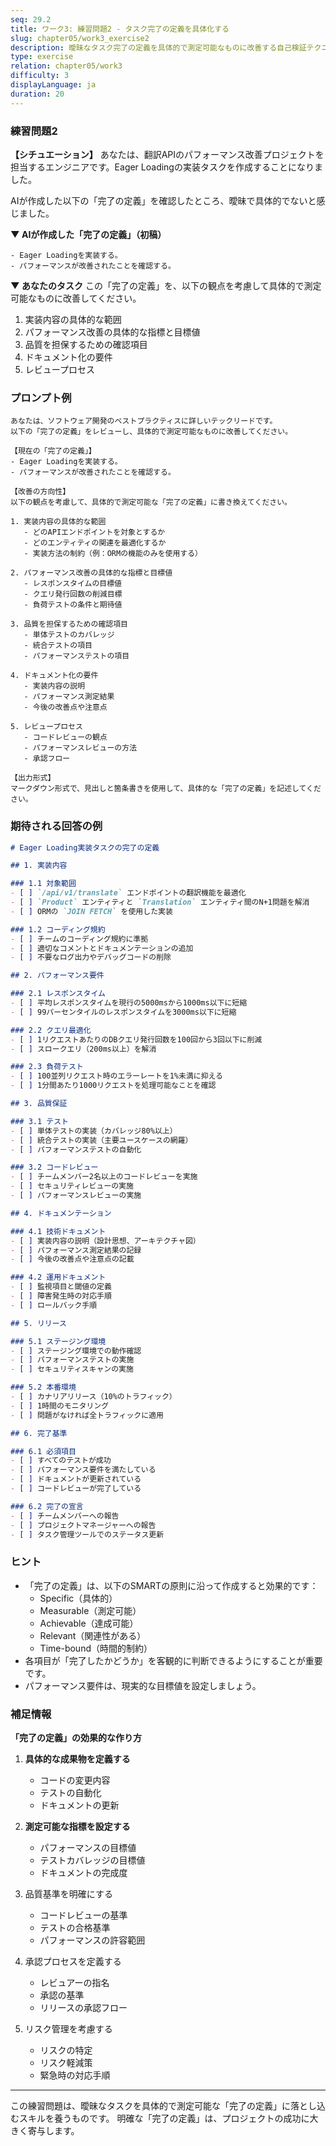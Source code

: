 ```yaml
---
seq: 29.2
title: ワーク3: 練習問題2 - タスク完了の定義を具体化する
slug: chapter05/work3_exercise2
description: 曖昧なタスク完了の定義を具体的で測定可能なものに改善する自己検証テクニックを学ぶ
type: exercise
relation: chapter05/work3
difficulty: 3
displayLanguage: ja
duration: 20
---
```


### 練習問題2

**【シチュエーション】**
あなたは、翻訳APIのパフォーマンス改善プロジェクトを担当するエンジニアです。Eager Loadingの実装タスクを作成することになりました。

AIが作成した以下の「完了の定義」を確認したところ、曖昧で具体的でないと感じました。

**▼ AIが作成した「完了の定義」（初稿）**
```
- Eager Loadingを実装する。
- パフォーマンスが改善されたことを確認する。
```

**▼ あなたのタスク**
この「完了の定義」を、以下の観点を考慮して具体的で測定可能なものに改善してください。

1. 実装内容の具体的な範囲
2. パフォーマンス改善の具体的な指標と目標値
3. 品質を担保するための確認項目
4. ドキュメント化の要件
5. レビュープロセス

### プロンプト例
```
あなたは、ソフトウェア開発のベストプラクティスに詳しいテックリードです。
以下の「完了の定義」をレビューし、具体的で測定可能なものに改善してください。

【現在の「完了の定義」】
- Eager Loadingを実装する。
- パフォーマンスが改善されたことを確認する。

【改善の方向性】
以下の観点を考慮して、具体的で測定可能な「完了の定義」に書き換えてください。

1. 実装内容の具体的な範囲
   - どのAPIエンドポイントを対象とするか
   - どのエンティティの関連を最適化するか
   - 実装方法の制約（例：ORMの機能のみを使用する）

2. パフォーマンス改善の具体的な指標と目標値
   - レスポンスタイムの目標値
   - クエリ発行回数の削減目標
   - 負荷テストの条件と期待値

3. 品質を担保するための確認項目
   - 単体テストのカバレッジ
   - 統合テストの項目
   - パフォーマンステストの項目

4. ドキュメント化の要件
   - 実装内容の説明
   - パフォーマンス測定結果
   - 今後の改善点や注意点

5. レビュープロセス
   - コードレビューの観点
   - パフォーマンスレビューの方法
   - 承認フロー

【出力形式】
マークダウン形式で、見出しと箇条書きを使用して、具体的な「完了の定義」を記述してください。
```

### 期待される回答の例
```markdown
# Eager Loading実装タスクの完了の定義

## 1. 実装内容

### 1.1 対象範囲
- [ ] `/api/v1/translate` エンドポイントの翻訳機能を最適化
- [ ] `Product` エンティティと `Translation` エンティティ間のN+1問題を解消
- [ ] ORMの `JOIN FETCH` を使用した実装

### 1.2 コーディング規約
- [ ] チームのコーディング規約に準拠
- [ ] 適切なコメントとドキュメンテーションの追加
- [ ] 不要なログ出力やデバッグコードの削除

## 2. パフォーマンス要件

### 2.1 レスポンスタイム
- [ ] 平均レスポンスタイムを現行の5000msから1000ms以下に短縮
- [ ] 99パーセンタイルのレスポンスタイムを3000ms以下に短縮

### 2.2 クエリ最適化
- [ ] 1リクエストあたりのDBクエリ発行回数を100回から3回以下に削減
- [ ] スロークエリ（200ms以上）を解消

### 2.3 負荷テスト
- [ ] 100並列リクエスト時のエラーレートを1%未満に抑える
- [ ] 1分間あたり1000リクエストを処理可能なことを確認

## 3. 品質保証

### 3.1 テスト
- [ ] 単体テストの実装（カバレッジ80%以上）
- [ ] 統合テストの実装（主要ユースケースの網羅）
- [ ] パフォーマンステストの自動化

### 3.2 コードレビュー
- [ ] チームメンバー2名以上のコードレビューを実施
- [ ] セキュリティレビューの実施
- [ ] パフォーマンスレビューの実施

## 4. ドキュメンテーション

### 4.1 技術ドキュメント
- [ ] 実装内容の説明（設計思想、アーキテクチャ図）
- [ ] パフォーマンス測定結果の記録
- [ ] 今後の改善点や注意点の記載

### 4.2 運用ドキュメント
- [ ] 監視項目と閾値の定義
- [ ] 障害発生時の対応手順
- [ ] ロールバック手順

## 5. リリース

### 5.1 ステージング環境
- [ ] ステージング環境での動作確認
- [ ] パフォーマンステストの実施
- [ ] セキュリティスキャンの実施

### 5.2 本番環境
- [ ] カナリアリリース（10%のトラフィック）
- [ ] 1時間のモニタリング
- [ ] 問題がなければ全トラフィックに適用

## 6. 完了基準

### 6.1 必須項目
- [ ] すべてのテストが成功
- [ ] パフォーマンス要件を満たしている
- [ ] ドキュメントが更新されている
- [ ] コードレビューが完了している

### 6.2 完了の宣言
- [ ] チームメンバーへの報告
- [ ] プロジェクトマネージャーへの報告
- [ ] タスク管理ツールでのステータス更新
```

### ヒント
- 「完了の定義」は、以下のSMARTの原則に沿って作成すると効果的です：
  - Specific（具体的）
  - Measurable（測定可能）
  - Achievable（達成可能）
  - Relevant（関連性がある）
  - Time-bound（時間的制約）
- 各項目が「完了したかどうか」を客観的に判断できるようにすることが重要です。
- パフォーマンス要件は、現実的な目標値を設定しましょう。

### 補足情報
**「完了の定義」の効果的な作り方**

1. **具体的な成果物を定義する**
   - コードの変更内容
   - テストの自動化
   - ドキュメントの更新

2. **測定可能な指標を設定する**
   - パフォーマンスの目標値
   - テストカバレッジの目標値
   - ドキュメントの完成度

3. 品質基準を明確にする
   - コードレビューの基準
   - テストの合格基準
   - パフォーマンスの許容範囲

4. 承認プロセスを定義する
   - レビュアーの指名
   - 承認の基準
   - リリースの承認フロー

5. リスク管理を考慮する
   - リスクの特定
   - リスク軽減策
   - 緊急時の対応手順

---
この練習問題は、曖昧なタスクを具体的で測定可能な「完了の定義」に落とし込むスキルを養うものです。
明確な「完了の定義」は、プロジェクトの成功に大きく寄与します。
